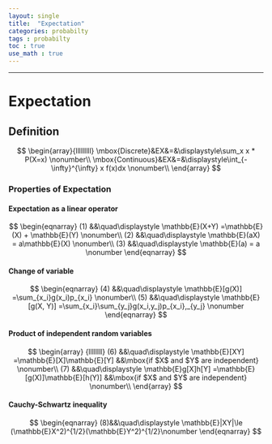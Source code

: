 ```yaml
---
layout: single
title:  "Expectation"
categories: probabilty
tags : probabilty
toc : true
use_math : true
---
```


---

# Expectation

## Definition

$$
\begin{array}{lllllllll}
\mbox{Discrete}&EX&=&\displaystyle\sum_x x * P(X=x) \nonumber\\
\mbox{Continuous}&EX&=&\displaystyle\int_{-\infty}^{\infty} x f(x)dx \nonumber\\
\end{array}
$$


### Properties of Expectation

#### Expectation as a linear operator

$$
\begin{eqnarray}
(1) &&\quad\displaystyle \mathbb{E}(X+Y) =\mathbb{E}(X) + \mathbb{E}(Y) \nonumber\\
(2) &&\quad\displaystyle \mathbb{E}(aX) = a\mathbb{E}(X) \nonumber\\
(3) &&\quad\displaystyle \mathbb{E}(a) = a \nonumber
\end{eqnarray}
$$

#### Change of variable

$$
\begin{eqnarray}
(4) &&\quad\displaystyle \mathbb{E}[g(X)] =\sum_{x_i}g(x_i)p_{x_i} \nonumber\\
(5) &&\quad\displaystyle \mathbb{E}[g(X, Y)] =\sum_{x_i}\sum_{y_j}g(x_i,y_j)p_{x_i},_{y_j} \nonumber
\end{eqnarray}
$$

#### Product of independent random variables

$$
\begin{array} {llllllll}
(6) &&\quad\displaystyle \mathbb{E}[XY] =\mathbb{E}[X]\mathbb{E}[Y] &&\mbox{if $X$ and $Y$ are independent} \nonumber\\
(7) &&\quad\displaystyle \mathbb{E}g[X]h[Y] =\mathbb{E}[g(X)]\mathbb{E}[h(Y)] &&\mbox{if $X$ and $Y$ are independent} \nonumber\\
\end{array}
$$

#### Cauchy-Schwartz inequality

$$
\begin{eqnarray}
(8)&&\quad\displaystyle \mathbb{E}|XY|\le (\mathbb{E}X^2)^{1/2}(\mathbb{E}Y^2)^{1/2}\nonumber
\end{eqnarray}
$$











